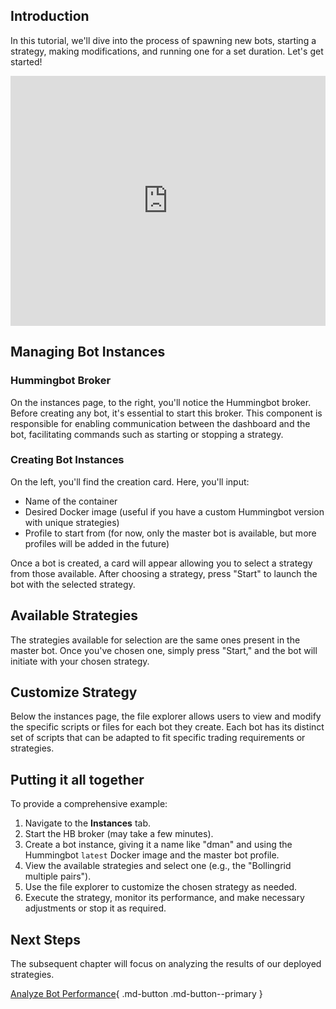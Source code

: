 ## Introduction

In this tutorial, we'll dive into the process of spawning new bots, starting a strategy, making modifications, and running one for a set duration. Let's get started!

<iframe style="width:100%; min-height:400px;" src="https://www.youtube.com/embed/915E-C2LWdg?si=Kp2ZzUYiFi2Ysi_G" frameborder="0" allow="accelerometer; autoplay; encrypted-media; gyroscope; picture-in-picture" allowfullscreen></iframe>

## Managing Bot Instances

### Hummingbot Broker

On the instances page, to the right, you'll notice the Hummingbot broker. Before creating any bot, it's essential to start this broker. This component is responsible for enabling communication between the dashboard and the bot, facilitating commands such as starting or stopping a strategy.

### Creating Bot Instances

On the left, you'll find the creation card. Here, you'll input:

- Name of the container
- Desired Docker image (useful if you have a custom Hummingbot version with unique strategies)
- Profile to start from (for now, only the master bot is available, but more profiles will be added in the future)

Once a bot is created, a card will appear allowing you to select a strategy from those available. After choosing a strategy, press "Start" to launch the bot with the selected strategy.

## Available Strategies

The strategies available for selection are the same ones present in the master bot. Once you've chosen one, simply press "Start," and the bot will initiate with your chosen strategy.

## Customize Strategy

Below the instances page, the file explorer allows users to view and modify the specific scripts or files for each bot they create. Each bot has its distinct set of scripts that can be adapted to fit specific trading requirements or strategies.

## Putting it all together

To provide a comprehensive example:

1. Navigate to the **Instances** tab.
2. Start the HB broker (may take a few minutes).
3. Create a bot instance, giving it a name like "dman" and using the Hummingbot `latest` Docker image and the master bot profile.
4. View the available strategies and select one (e.g., the "Bollingrid multiple pairs").
5. Use the file explorer to customize the chosen strategy as needed.
6. Execute the strategy, monitor its performance, and make necessary adjustments or stop it as required.

## Next Steps

The subsequent chapter will focus on analyzing the results of our deployed strategies.

[Analyze Bot Performance](5-analyzing-bot-performance.md){ .md-button .md-button--primary }

